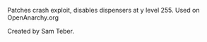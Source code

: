 Patches crash exploit, disables dispensers at y level 255.
Used on OpenAnarchy.org

Created by Sam Teber.
